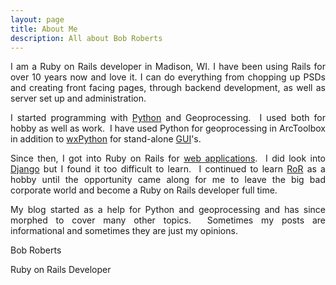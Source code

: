 ```yaml
---
layout: page
title: About Me
description: All about Bob Roberts
---
```


<p style="text-align:justify;">I am a Ruby on Rails developer in Madison, WI.  I have been using Rails for over 10 years now and love it.  I can do everything from chopping up PSDs and creating front facing pages, through backend development, as well as server set up and administration.</p>
<p style="text-align:justify;">I started programming with <a title="Python (programming language)" href="http://www.python.org/" target="_blank" rel="homepage">Python</a> and Geoprocessing.  I used both for hobby as well as work.  I have used Python for geoprocessing in ArcToolbox in addition to <a title="WxPython" href="http://wxpython.org/" target="_blank" rel="homepage">wxPython</a> for stand-alone <a title="Graphical user interface" href="http://en.wikipedia.org/wiki/Graphical_user_interface" target="_blank" rel="wikipedia">GUI</a>'s.</p>
<p style="text-align:justify;">Since then, I got into Ruby on Rails for <a title="Web application" href="http://en.wikipedia.org/wiki/Web_application" target="_blank" rel="wikipedia">web applications</a>.  I did look into <a title="Django (web framework)" href="http://https://djangoproject.com/" target="_blank" rel="homepage">Django</a> but I found it too difficult to learn.  I continued to learn <a title="Ruby on Rails" href="http://rubyonrails.org" target="_blank" rel="homepage">RoR</a> as a hobby until the opportunity came along for me to leave the big bad corporate world and become a Ruby on Rails developer full time.</p>
<p style="text-align:justify;">My blog started as a help for Python and geoprocessing and has since morphed to cover many other topics.  Sometimes my posts are informational and sometimes they are just my opinions.</p>
<p>Bob Roberts</p>
<p>Ruby on Rails Developer</p>

